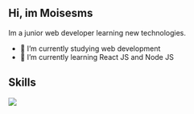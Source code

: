 <h2>Hi, im Moisesms</h2>
<p>Im a junior web developer learning new technologies.</p>

- 🔭 I’m currently studying web development
- 🌱 I’m currently learning React JS and Node JS

<h2 >Skills </h2>

<p>
  <a href="https://skillicons.dev">
    <img src="https://skillicons.dev/icons?i=css,html,js,react,php,wordpress,python,vscode" />
  </a>
</p>
